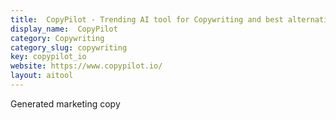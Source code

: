 ```yaml
---
title:  CopyPilot - Trending AI tool for Copywriting and best alternatives
display_name:  CopyPilot
category: Copywriting
category_slug: copywriting
key: copypilot_io
website: https://www.copypilot.io/
layout: aitool
---
```


Generated marketing copy
